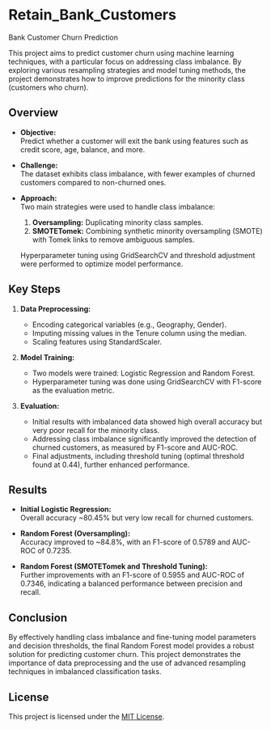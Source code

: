 # Retain_Bank_Customers
Bank Customer Churn Prediction

This project aims to predict customer churn using machine learning techniques, with a particular focus on addressing class imbalance. By exploring various resampling strategies and model tuning methods, the project demonstrates how to improve predictions for the minority class (customers who churn).

## Overview

- **Objective:**  
  Predict whether a customer will exit the bank using features such as credit score, age, balance, and more.

- **Challenge:**  
  The dataset exhibits class imbalance, with fewer examples of churned customers compared to non-churned ones.

- **Approach:**  
  Two main strategies were used to handle class imbalance:
  1. **Oversampling:** Duplicating minority class samples.
  2. **SMOTETomek:** Combining synthetic minority oversampling (SMOTE) with Tomek links to remove ambiguous samples.
  
  Hyperparameter tuning using GridSearchCV and threshold adjustment were performed to optimize model performance.

## Key Steps

1. **Data Preprocessing:**  
   - Encoding categorical variables (e.g., Geography, Gender).
   - Imputing missing values in the Tenure column using the median.
   - Scaling features using StandardScaler.

2. **Model Training:**  
   - Two models were trained: Logistic Regression and Random Forest.
   - Hyperparameter tuning was done using GridSearchCV with F1-score as the evaluation metric.
  
3. **Evaluation:**  
   - Initial results with imbalanced data showed high overall accuracy but very poor recall for the minority class.
   - Addressing class imbalance significantly improved the detection of churned customers, as measured by F1-score and AUC-ROC.
   - Final adjustments, including threshold tuning (optimal threshold found at 0.44), further enhanced performance.

## Results

- **Initial Logistic Regression:**  
  Overall accuracy ~80.45% but very low recall for churned customers.

- **Random Forest (Oversampling):**  
  Accuracy improved to ~84.8%, with an F1-score of 0.5789 and AUC-ROC of 0.7235.

- **Random Forest (SMOTETomek and Threshold Tuning):**  
  Further improvements with an F1-score of 0.5955 and AUC-ROC of 0.7346, indicating a balanced performance between precision and recall.

## Conclusion

By effectively handling class imbalance and fine-tuning model parameters and decision thresholds, the final Random Forest model provides a robust solution for predicting customer churn. This project demonstrates the importance of data preprocessing and the use of advanced resampling techniques in imbalanced classification tasks.

## License

This project is licensed under the [MIT License](LICENSE).

